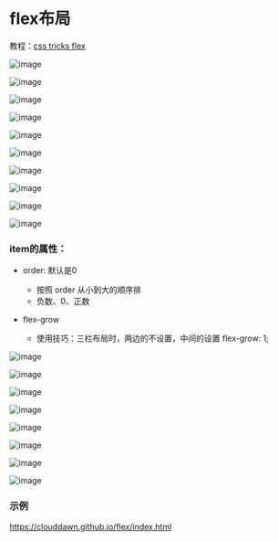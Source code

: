 # flex布局

教程：[css tricks flex](https://css-tricks.com/snippets/css/a-guide-to-flexbox/)

![image](../images3/77/02.PNG)

![image](../images3/77/03.PNG)

![image](../images3/77/04.PNG)

![image](../images3/77/05.PNG)

![image](../images3/77/06.PNG)

![image](../images3/77/07.PNG)

![image](../images3/77/08.PNG)

![image](../images3/77/09.PNG)

![image](../images3/77/10.PNG)



![image](../images3/77/11.PNG)

### item的属性：

* order: 默认是0
  * 按照 order 从小到大的顺序排
  * 负数、0、正数

* flex-grow
  * 使用技巧：三栏布局时，两边的不设置，中间的设置 flex-grow: 1;

![image](../images3/77/12.PNG)

![image](../images3/77/13.PNG)

![image](../images3/77/14.PNG)

![image](../images3/77/15.PNG)

![image](../images3/77/16.PNG)

![image](../images3/77/17.PNG)

![image](../images3/77/18.PNG)

![image](../images3/77/19.PNG)

### 示例

https://clouddawn.github.io/flex/index.html